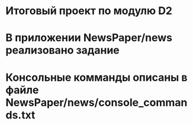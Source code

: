 # Итоговый проект по модулю D2
# В приложении NewsPaper/news реализовано задание
# Консольные комманды описаны в файле NewsPaper/news/console_commands.txt
# 
